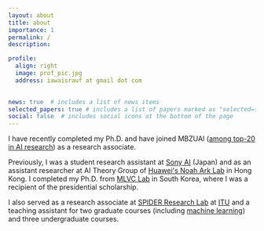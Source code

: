 ```yaml
---
layout: about
title: about
importance: 1
permalink: /
description: 

profile:
  align: right
  image: prof_pic.jpg
  address: iawaisrauf at gmail dot com
  

news: true  # includes a list of news items
selected_papers: true # includes a list of papers marked as "selected={true}"
social: false  # includes social icons at the bottom of the page
---
```


I have recently completed my Ph.D. and have joined MBZUAI ([among top-20 in AI research](https://csrankings.org/#/index?ai&vision&mlmining&nlp&world)) as a research associate.

Previously, I was a student research assistant at [Sony AI](https://ai.sony/) (Japan) and as an assistant researcher at AI Theory Group of [Huawei's Noah Ark Lab](http://www.noahlab.com.hk/) in Hong Kong. I completed my Ph.D. from [MLVC Lab](https://sites.google.com/khu.ac.kr/mlvclab/) in South Korea, where I was a recipient of the presidential scholarship.

 I also served as a research associate at [SPIDER Research Lab]((http://www.spider.itu.edu.pk)) at [ITU](http://www.itu.edu.pk/) and a teaching assistant for two graduate courses (including [machine learning](https://awaisrauf.github.io/ee512/)) and three undergraduate courses.

  <!-- taught by [Usama Bin Sikandar](http://usamabinsikandar.weebly.com/teaching.html). -->
  <!-- taught by [Dr. Ali Ahmed](https://itu.edu.pk/faculty-itu/dr-ali-ahmed/) -->

 <!-- I also like [📖 reading](), [🏛 traveling](), 🧑‍💻 coding and 👷🏼‍♂️ building stuff. -->
